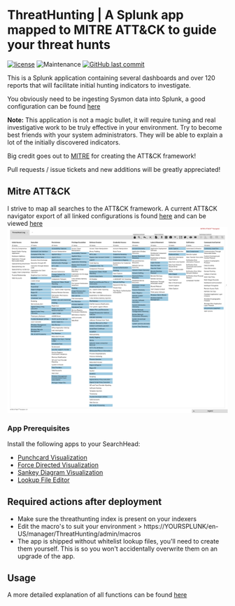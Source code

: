 # ThreatHunting | A Splunk app mapped to MITRE ATT&CK to guide your threat hunts

[![license](https://img.shields.io/github/license/olafhartong/ThreatHunting.svg?style=flat-square)](https://github.com/olafhartong/ThreatHunting/blob/master/license.md)
![Maintenance](https://img.shields.io/maintenance/yes/2018.svg?style=flat-square)
[![GitHub last commit](https://img.shields.io/github/last-commit/olafhartong/ThreatHunting.svg?style=flat-square)](https://github.com/olafhartong/ThreatHunting/commit/master)

This is a Splunk application containing several dashboards and over 120 reports that will facilitate initial hunting indicators to investigate.

You obviously need to be ingesting Sysmon data into Splunk, a good configuration can be found [here](https://github.com/olafhartong/sysmon-modular)

**Note:**
This application is not a magic bullet, it will require tuning and real investigative work to be truly effective in your environment.
Try to become best friends with your system administrators. They will be able to explain a lot of the initially discovered indicators.

Big credit goes out to [MITRE](https://attack.mitre.org) for creating the ATT&CK framework!

Pull requests / issue tickets and new additions will be greatly appreciated!

## Mitre ATT&CK

I strive to map all searches to the ATT&CK framework.
A current ATT&CK navigator export of all linked configurations is found [here](attack_matrix/threathunting.json) and can be viewed [here](https://mitre.github.io/attack-navigator/enterprise/#layerURL=https%3A%2F%2Fraw.githubusercontent.com%2Folafhartong%2Fthreathunting%2Fmaster%2Fattack_matrix%2Fthreathunting.json&scoring=false&clear_annotations=false)
![Mapping](attack_matrix/threathunting.png)

### App Prerequisites

Install the following apps to your SearchHead:

- [Punchcard Visualization](https://splunkbase.splunk.com/app/3129/)
- [Force Directed Visualization](https://splunkbase.splunk.com/app/3767/)
- [Sankey Diagram Visualization](https://splunkbase.splunk.com/app/3112/)
- [Lookup File Editor](https://splunkbase.splunk.com/app/1724/)

## Required actions after deployment

- Make sure the threathunting index is present on your indexers
- Edit the macro's to suit your environment > https://YOURSPLUNK/en-US/manager/ThreatHunting/admin/macros
- The app is shipped without whitelist lookup files, you'll need to create them yourself. This is so you won't accidentally overwrite them on an upgrade of the app.

## Usage

A more detailed explanation of all functions can be found [here](https://github.com/olafhartong/ThreatHunting/wiki)
